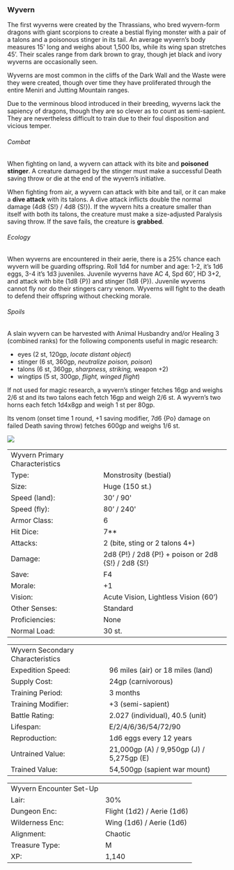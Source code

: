 ### Wyvern

The first wyverns were created by the Thrassians, who bred wyvern-form dragons with giant scorpions to create a bestial flying monster with a pair of a talons and a poisonous stinger in its tail. An average wyvern’s body measures 15' long and weighs about 1,500 lbs, while its wing span stretches 45’. Their scales range from dark brown to gray, though jet black and ivory wyverns are occasionally seen.

Wyverns are most common in the cliffs of the Dark Wall and the Waste were they were created, though over time they have proliferated through the entire Meniri and Jutting Mountain ranges.

Due to the verminous blood introduced in their breeding, wyverns lack the sapiency of dragons, though they are so clever as to count as semi-sapient. They are nevertheless difficult to train due to their foul disposition and vicious temper.

###### Combat

When fighting on land, a wyvern can attack with its bite and **poisoned stinger**. A creature damaged by the stinger must make a successful Death saving throw or die at the end of the wyvern’s initiative.

When fighting from air, a wyvern can attack with bite and tail, or it can make a **dive attack** with its talons. A dive attack inflicts double the normal damage (4d8 {S!} / 4d8 {S!}). If the wyvern hits a creature smaller than itself with both its talons, the creature must make a size-adjusted Paralysis saving throw. If the save fails, the creature is **grabbed**.

###### Ecology

When wyverns are encountered in their aerie, there is a 25% chance each wyvern will be guarding offspring. Roll 1d4 for number and age: 1-2, it’s 1d6 eggs, 3-4 it’s 1d3 juveniles. Juvenile wyverns have AC 4, Spd 60’, HD 3+2, and attack with bite (1d8 {P}) and stinger (1d8 {P}). Juvenile wyverns cannot fly nor do their stingers carry venom. Wyverns will fight to the death to defend their offspring without checking morale.

###### Spoils

A slain wyvern can be harvested with Animal Husbandry and/or Healing 3 (combined ranks) for the following components useful in magic research:

* eyes (2 st, 120gp, *locate distant object*)
* stinger (6 st, 360gp, *neutralize poison, poison*)
* talons (6 st, 360gp, *sharpness, striking,* weapon +2)
* wingtips (5 st, 300gp, *flight, winged flight*)

If not used for magic research, a wyvern’s stinger fetches 16gp and weighs 2/6 st and its two talons each fetch 16gp and weigh 2/6 st. A wyvern’s two horns each fetch 1d4x8gp and weigh 1 st per 80gp.

Its venom (onset time 1 round, +1 saving modifier, 7d6 {Po} damage on failed Death saving throw) fetches 600gp and weighs 1/6 st.

![](data:image/png;base64...)

|  |  |
| --- | --- |
| Wyvern Primary Characteristics | |
| Type: | Monstrosity (bestial) |
| Size: | Huge (150 st.) |
| Speed (land): | 30’ / 90' |
| Speed (fly): | 80’ / 240' |
| Armor Class: | 6 |
| Hit Dice: | 7\*\* |
| Attacks: | 2 (bite, sting or 2 talons 4+) |
| Damage: | 2d8 {P!} / 2d8 {P!} + poison or  2d8 {S!} / 2d8 {S!} |
| Save: | F4 |
| Morale: | +1 |
| Vision: | Acute Vision, Lightless Vision (60’) |
| Other Senses: | Standard |
| Proficiencies: | None |
| Normal Load: | 30 st. |

|  |  |
| --- | --- |
| Wyvern Secondary Characteristics | |
| Expedition Speed: | 96 miles (air) or 18 miles (land) |
| Supply Cost: | 24gp (carnivorous) |
| Training Period: | 3 months |
| Training Modifier: | +3 (semi-sapient) |
| Battle Rating: | 2.027 (individual), 40.5 (unit) |
| Lifespan: | E/2/4/6/36/54/72/90 |
| Reproduction: | 1d6 eggs every 12 years |
| Untrained Value: | 21,000gp (A) / 9,950gp (J) / 5,275gp (E) |
| Trained Value: | 54,500gp (sapient war mount) |

|  |  |
| --- | --- |
| Wyvern Encounter Set-Up | |
| Lair: | 30% |
| Dungeon Enc: | Flight (1d2) / Aerie (1d6) |
| Wilderness Enc: | Wing (1d6) / Aerie (1d6) |
| Alignment: | Chaotic |
| Treasure Type: | M |
| XP: | 1,140 |
